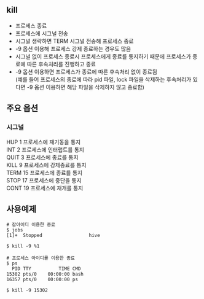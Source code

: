 ## kill
- 프로세스 종료  
- 프로세스에 시그널 전송  
- 시그널 생략하면 TERM 시그널 전송해 프로세스 종료  
- -9 옵션 이용해 프로세스 강제 종료하는 경우도 많음  
- 시그널 없이 프로세스 종료시 프로세스에게 종료를 통지하기 때문에 프로세스가 종료에 따른 후속처리를 진행하고 종료  
- -9 옵션 이용하면 프로세스가 종료에 따른 후속처리 없이 종료됨  
  (예를 들어 프로세스의 종료에 따라 pid 파일, lock 파일을 삭제하는 후속처리가 있다면 -9 옵션 이용하면 해당 파일을 삭제하지 않고 종료함)  
    
## 주요 옵션
### 시그널  
HUP	1	프로세스에 재기동을 통지  
INT	2	프로세스에 인터럽트를 통지  
QUIT	3	프로세스에 종료를 통지  
KILL	9	프로세스에 강제종료를 통지  
TERM	15	프로세스에 종료를 통지  
STOP	17	프로세스에 중단을 통지  
CONT	19	프로세스에 재개를 통지  
  
## 사용예제  
```
# 잡아이디 이용한 종료 
$ jobs
[1]+  Stopped                 hive

$ kill -9 %1

# 프로세스 아이디를 이용한 종료 
$ ps
  PID TTY          TIME CMD
15302 pts/0    00:00:00 bash
16357 pts/0    00:00:00 ps

$ kill -9 15302
```
